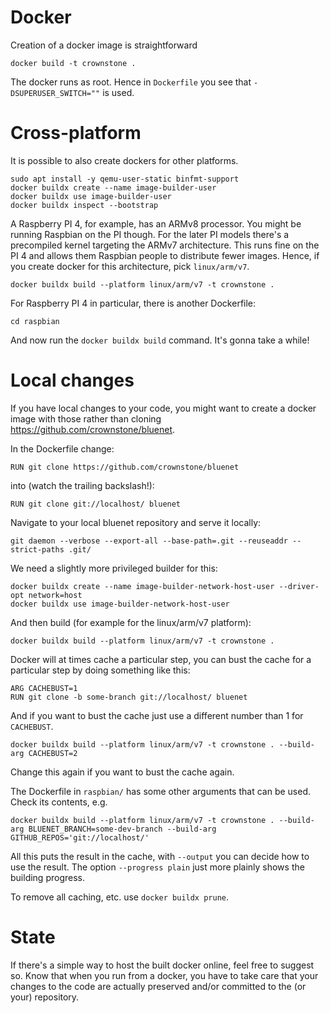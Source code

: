 # Docker

Creation of a docker image is straightforward

```
docker build -t crownstone .
```

The docker runs as root. Hence in `Dockerfile` you see that `-DSUPERUSER_SWITCH=""` is used.

# Cross-platform

It is possible to also create dockers for other platforms.

```
sudo apt install -y qemu-user-static binfmt-support
docker buildx create --name image-builder-user
docker buildx use image-builder-user
docker buildx inspect --bootstrap
```

A Raspberry PI 4, for example, has an ARMv8 processor. You might be running Raspbian on the PI though. For the later PI models there's a precompiled kernel targeting the ARMv7 architecture. This runs fine on the PI 4 and allows them Raspbian people to distribute fewer images. Hence, if you create docker for this architecture, pick `linux/arm/v7`.

```
docker buildx build --platform linux/arm/v7 -t crownstone .
```

For Raspberry PI 4 in particular, there is another Dockerfile:

```
cd raspbian
```

And now run the `docker buildx build` command. It's gonna take a while!

# Local changes

If you have local changes to your code, you might want to create a docker image with those rather than cloning <https://github.com/crownstone/bluenet>.

In the Dockerfile change:

```
RUN git clone https://github.com/crownstone/bluenet
```

into (watch the trailing backslash!):

```
RUN git clone git://localhost/ bluenet
```

Navigate to your local bluenet repository and serve it locally:

```
git daemon --verbose --export-all --base-path=.git --reuseaddr --strict-paths .git/
```

We need a slightly more privileged builder for this:

```
docker buildx create --name image-builder-network-host-user --driver-opt network=host
docker buildx use image-builder-network-host-user
```

And then build (for example for the linux/arm/v7 platform):

```
docker buildx build --platform linux/arm/v7 -t crownstone .
```

Docker will at times cache a particular step, you can bust the cache for a particular step by doing something like this:

```
ARG CACHEBUST=1
RUN git clone -b some-branch git://localhost/ bluenet
```

And if you want to bust the cache just use a different number than 1 for `CACHEBUST`.

```
docker buildx build --platform linux/arm/v7 -t crownstone . --build-arg CACHEBUST=2
```

Change this again if you want to bust the cache again.

The Dockerfile in `raspbian/` has some other arguments that can be used. Check its contents, e.g.

```
docker buildx build --platform linux/arm/v7 -t crownstone . --build-arg BLUENET_BRANCH=some-dev-branch --build-arg GITHUB_REPOS='git://localhost/'
```

All this puts the result in the cache, with `--output` you can decide how to use the result. The option `--progress plain` just more plainly shows the building progress.

To remove all caching, etc. use `docker buildx prune`.

# State

If there's a simple way to host the built docker online, feel free to suggest so. Know that when you run from a docker,
you have to take care that your changes to the code are actually preserved and/or committed to the (or your) repository.
